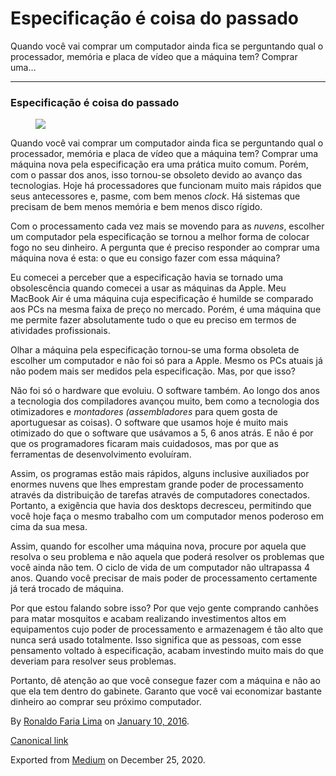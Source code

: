 Especificação é coisa do passado
================================

Quando você vai comprar um computador ainda fica se perguntando qual o
processador, memória e placa de vídeo que a máquina tem? Comprar uma…

------------------------------------------------------------------------

### Especificação é coisa do passado

<figure>
<img src="https://cdn-images-1.medium.com/max/1200/1*iNIW6nRQ1uzW5ROqbUJvwQ.png" class="graf-image" />
</figure>

Quando você vai comprar um computador ainda fica se perguntando qual o
processador, memória e placa de vídeo que a máquina tem? Comprar uma
máquina nova pela especificação era uma prática muito comum. Porém, com
o passar dos anos, isso tornou-se obsoleto devido ao avanço das
tecnologias. Hoje há processadores que funcionam muito mais rápidos que
seus antecessores e, pasme, com bem menos *clock*. Há sistemas que
precisam de bem menos memória e bem menos disco rígido.

Com o processamento cada vez mais se movendo para as *nuvens*, escolher
um computador pela especificação se tornou a melhor forma de colocar
fogo no seu dinheiro. A pergunta que é preciso responder ao comprar uma
máquina nova é esta: o que eu consigo fazer com essa máquina?

Eu comecei a perceber que a especificação havia se tornado uma
obsolescência quando comecei a usar as máquinas da Apple. Meu MacBook
Air é uma máquina cuja especificação é humilde se comparado aos PCs na
mesma faixa de preço no mercado. Porém, é uma máquina que me permite
fazer absolutamente tudo o que eu preciso em termos de atividades
profissionais.

Olhar a máquina pela especificação tornou-se uma forma obsoleta de
escolher um computador e não foi só para a Apple. Mesmo os PCs atuais já
não podem mais ser medidos pela especificação. Mas, por que isso?

Não foi só o hardware que evoluiu. O software também. Ao longo dos anos
a tecnologia dos compiladores avançou muito, bem como a tecnologia dos
otimizadores e *montadores (assembladores* para quem gosta de
aportuguesar as coisas). O software que usamos hoje é muito mais
otimizado do que o software que usávamos a 5, 6 anos atrás. E não é por
que os programadores ficaram mais cuidadosos, mas por que as ferramentas
de desenvolvimento evoluíram.

Assim, os programas estão mais rápidos, alguns inclusive auxiliados por
enormes nuvens que lhes emprestam grande poder de processamento através
da distribuição de tarefas através de computadores conectados. Portanto,
a exigência que havia dos desktops decresceu, permitindo que você hoje
faça o mesmo trabalho com um computador menos poderoso em cima da sua
mesa.

Assim, quando for escolher uma máquina nova, procure por aquela que
resolva o seu problema e não aquela que poderá resolver os problemas que
você ainda não tem. O ciclo de vida de um computador não ultrapassa 4
anos. Quando você precisar de mais poder de processamento certamente já
terá trocado de máquina.

Por que estou falando sobre isso? Por que vejo gente comprando canhões
para matar mosquitos e acabam realizando investimentos altos em
equipamentos cujo poder de processamento e armazenagem é tão alto que
nunca será usado totalmente. Isso significa que as pessoas, com esse
pensamento voltado à especificação, acabam investindo muito mais do que
deveriam para resolver seus problemas.

Portanto, dê atenção ao que você consegue fazer com a máquina e não ao
que ela tem dentro do gabinete. Garanto que você vai economizar bastante
dinheiro ao comprar seu próximo computador.

By
<a href="https://medium.com/@ronaldolima" class="p-author h-card">Ronaldo Faria Lima</a>
on [January 10, 2016](https://medium.com/p/82a86c9e3121).

<a href="https://medium.com/@ronaldolima/especifica%C3%A7%C3%A3o-%C3%A9-coisa-do-passado-82a86c9e3121" class="p-canonical">Canonical link</a>

Exported from [Medium](https://medium.com) on December 25, 2020.
